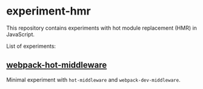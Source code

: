 # experiment-hmr

This repository contains experiments with hot module replacement (HMR) in JavaScript.

List of experiments:

## [webpack-hot-middleware](./wepack-hot-middleware/)

Minimal experiment with `hot-middleware` and `webpack-dev-middleware`.